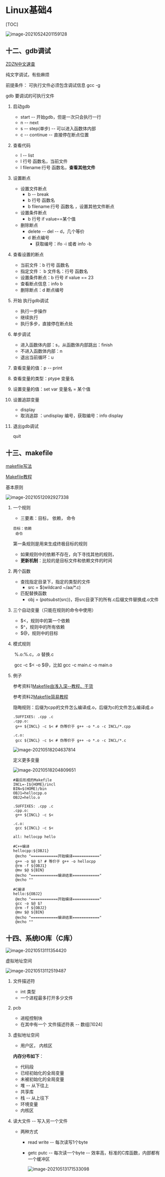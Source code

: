 # Linux基础4

[TOC]

![image-20210524201159128](Linux基础4.assets/image-20210524201159128.png)

## 十二、gdb调试

[ZDZN中文速查](https://doc.zdzn.net/cheatsheet/gdb.html)

纯文字调试，有些麻烦

前提条件： 可执行文件必须包含调试信息 gcc -g

gdb 要调试的可执行文件

1. 启动gdb

   - start -- 开始gdb，但是一次只会执行一行
   - n -- next
   - s -- step(单步) -- 可以进入函数体内部
   - c -- continue -- 直接停在断点位置

2. 查看代码

   -  l -- list
   -  l 行号 函数名，当前文件
   -  l filename:行号 函数名，**查看其他文件**

3. 设置断点

   - 设置文件断点
     - b -- break
     - b 行号 函数名
     - b filename:行号 函数名 ，设置其他文件断点
   - 设置条件断点
     - b 行号 if value==某个值
   - 删除断点
     - delete -- del -- d，几个等价
     - d 断点编号
       - 获取编号：ifo -i 或者 info -b

4. 查看设置的断点

   - 当前文件：b 行号 函数名
   - 指定文件： b 文件名：行号 函数名
   - 设置条件断点：b 行号 if value == 23
   - 查看断点信息：info b
   - 删除断点：d 断点编号

5. 开始 执行gdb调试

   - 执行一步操作
   - 继续执行
   - 执行多步，直接停在断点处

6. 单步调试

   - 进入函数体内部：s，从函数体内部跳出：finish
   - 不进入函数体内部：n
   - 退出当前循环：u

7. 查看变量的值：p -- print

8. 查看变量的类型：ptype 变量名

9. 设置变量的值：set var 变量名 = 某个值

10. 设置追踪变量

    - display
    - 取消追踪 ：undisplay 编号，获取编号：info display

11. 退出gdb调试

    quit

## 十三、makefile

[makefile写法](https://seisman.github.io/how-to-write-makefile/introduction.html#id2)

[Makefile教程](https://blog.csdn.net/weixin_38391755/article/details/80380786/)

基本原则

![image-20210512092927338](Linux基础4.assets/image-20210512092927338.png)

1. 一个规则

   - 三要素：目标， 依赖， 命令

   ```linux
   目标：依赖
   	命令
   ```

   第一条规则是用来生成终极目标的规则

   - 如果规则中的依赖不存在，向下寻找其他的规则，
   - **更新机制**：比较的是目标文件和依赖文件的时间

2. 两个函数

   - 查找指定目录下，指定的类型的文件
     - src = $(wildcard ~/aa/*.c)
   - 匹配替换函数
     - obj = $(patsubst %.c，%.0，$(src))，将src目录下的所有.c后缀文件替换成.o文件

3. 三个自动变量（只能在规则的命令中使用）

   - $<，规则中的第一个依赖
   - $^，规则中的所有依赖
   - $@，规则中的目标

4. 模式规则

   ​	%.o:%.c，.o 替换.c

   ​	gcc -c $< -o $@，比如 gcc -c main.c -o main.o

5. 例子

   参考资料1[Makefile由浅入深--教程、干货](https://zhuanlan.zhihu.com/p/47390641)

   参考资料2[Makefile简易教程](https://zhuanlan.zhihu.com/p/359807792)

   隐晦规则：后缀为cpp的文件怎么编译成.o，后缀为c的文件怎么编译成.o

   ```shell
   .SUFFIXES: .cpp .c
   .cpp.o:
   	g++ ${INCL} -c $< # 伪等价于 g++ -o *.o -c INCL/*.cpp
   
   .c.o:
   	gcc ${INCL} -c $< # 伪等价于 g++ -o *.o -c INCL/*.c
   ```

   ![image-20210518204637814](Linux基础4.assets/image-20210518204637814.png)

   定义更多变量

   ![image-20210518204809651](Linux基础4.assets/image-20210518204809651.png)

   ```shell
   #最后形成的Makefile
   INCL=-I${HOME}/incl
   BIN=$(HOME)/bin
   OBJ1=hellocpp.o
   OBJ2=hello.o
   
   .SUFFIXES: .cpp .c
   .cpp.o:
   	g++ ${INCL} -c $<
   
   .c.o:
   	gcc ${INCL} -c $<
   
   all: hellocpp hello
   
   #C++编译
   hellocpp:${OBJ1}
   	@echo "============开始编译============"
   	g++ -o $@ $? # 等价于 g++ -o hellocpp 
   	@rm -f ${OBJ1}
   	@mv $@ ${BIN}
   	@echo "============编译结束============"
   	@echo ""
   
   #C编译
   hello:${OBJ2}
   	@echo "============开始编译============"
   	gcc -o $@ $?
   	@rm -f ${OBJ2}
   	@mv $@ ${BIN}
   	@echo "============编译结束============"
   	@echo ""
   ```

   



## 十四、系统IO库（C库）



![image-20210513111354420](Linux基础4.assets/image-20210513111354420.png)

虚拟地址空间

![image-20210513112519487](Linux基础4.assets/image-20210513112519487.png)

1. 文件描述符

   - int 类型
   - 一个进程最多打开多少文件

2. pcb

   - 进程控制块
   - 在其中有一个 文件描述符表 -- 数组[1024]

3. 虚拟地址空间

   - 用户区， 内核区

   **内存分布如下**：

   - 代码段
   - 已经初始化的全局变量
   - 未被初始化的全局变量
   - 堆 -- 从下往上
   - 共享库
   - 栈 -- 从上往下
   - 环境变量
   - 内核区

4. 读大文件 -- 写入另一个文件

   - 两种方式

     - read write -- 每次读写1个byte

     - getc putc -- 每次读一个byte -- 效率高，标准的C库函数，内部都有一个缓冲区

       ![image-20210513171533098](Linux基础4.assets/image-20210513171533098.png)

